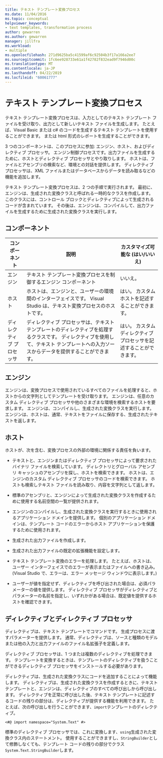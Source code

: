 ```yaml
---
title: テキスト テンプレート変換プロセス
ms.date: 11/04/2016
ms.topic: conceptual
helpviewer_keywords:
- text templates, transformation process
author: gewarren
ms.author: gewarren
manager: jillfra
ms.workload:
- multiple
ms.openlocfilehash: 271d9625ba5c41599af6c92504b3f17a166a2ee7
ms.sourcegitcommit: 1fc6ee928733e61a1f42782f832ead9f7946d00c
ms.translationtype: MT
ms.contentlocale: ja-JP
ms.lasthandoff: 04/22/2019
ms.locfileid: "60061777"
---
```

# <a name="the-text-template-transformation-process"></a>テキスト テンプレート変換プロセス
テキスト テンプレート変換プロセスは、入力としてのテキスト テンプレート ファイルを受け取り、出力として新しいテキスト ファイルを生成します。 たとえば、Visual Basic または c# のコードを生成するテキスト テンプレートを使用することができます。 または html 形式のレポートを生成することができます。

 3 つのコンポーネントは、このプロセスに参加: エンジン、ホスト、およびディレクティブ プロセッサ。 エンジン制御プロセスです。出力ファイルを生成するために、ホストとディレクティブ プロセッサとやり取りします。 ホストは、ファイルとアセンブリの検索など、環境との対話を提供します。 ディレクティブ プロセッサは、XML ファイルまたはデータベースからデータを読み取るなどの機能を追加します。

 テキスト テンプレート変換プロセスは、2 つの手順で実行されます。 最初に、エンジンは、生成された変換クラスと呼ばれる一時的なクラスを作成します。 このクラスには、コントロール ブロックとディレクティブによって生成されるコードが含まれています。 その後は、エンジンは、コンパイルして、出力ファイルを生成するために生成された変換クラスを実行します。

## <a name="components"></a>コンポーネント

|コンポーネント|説明|カスタマイズ可能な (はい/いいえ)|
|-|-|-|
|エンジン|テキスト テンプレート変換プロセスを制御するエンジン コンポーネント|いいえ。|
|ホスト|ホストは、エンジンと、ユーザーの環境間のインターフェイスです。 Visual Studio は、テキスト変換プロセスのホストです。|はい。 カスタム ホストを記述することができます。|
|ディレクティブ プロセッサ|ディレクティブ プロセッサは、テキスト テンプレートのディレクティブを処理するクラスです。 ディレクティブを使用して、テキスト テンプレートへの入力ソースからデータを提供することができます。|はい。 カスタム ディレクティブ プロセッサを記述することができます。|

## <a name="the-engine"></a>エンジン
 エンジンは、変換プロセスで使用されているすべてのファイルを処理すると、ホストからの文字列としてテンプレートを受け取ります。 エンジンは、任意のカスタム ディレクティブ プロセッサや他のさまざまな環境を検索するホストを要求します。 エンジンは、コンパイルし、生成された変換クラスを実行します。 エンジンは、ホストは、通常、テキストをファイルに保存する、生成されたテキストを返します。

## <a name="the-host"></a>ホスト
 ホストが、次を含む、変換プロセスの外部の環境に関係する責任を負います。

- テキストと、エンジンまたはディレクティブ プロセッサによって要求されたバイナリ ファイルを検索しています。 ディレクトリとグローバル アセンブリ キャッシュのアセンブリを探し、ホストを検索できます。 ホストは、エンジンのカスタム ディレクティブ プロセッサのコードを検索できます。 ホストも検索しテキスト ファイルを読み取り、内容を文字列として返します。

- 標準のアセンブリと、エンジンによって生成された変換クラスを作成するために使用する名前空間の一覧が提供されます。

- エンジンのコンパイルし、生成された変換クラスを実行するときに使用されるアプリケーション ドメインを提供します。 個別のアプリケーション ドメインは、テンプレート コードのエラーからホスト アプリケーションを保護するために使用されます。

- 生成された出力ファイルを作成します。

- 生成された出力ファイルの既定の拡張機能を設定します。

- テキスト テンプレート変換のエラーを処理します。 たとえば、ホストは、ユーザー インターフェイスでのエラーが表示またはファイルへの書き込み。 (Visual Studio で、エラーは、エラー メッセージ ウィンドウに表示します。)

- ユーザーが値を指定せず、ディレクティブを呼び出された場合は、必須パラメーターの値を提供します。 ディレクティブ プロセッサがディレクティブとパラメーターの名前を指定し、いずれかがある場合は、既定値を提供するホストを確認できます。

## <a name="directives-and-directive-processors"></a>ディレクティブとディレクティブ プロセッサ
 ディレクティブは、テキスト テンプレートでコマンドです。 生成プロセスに渡すパラメーターを提供します。 通常、ディレクティブは、ソースと種類のモデルまたは他の入力と出力ファイルのファイル名拡張子を定義します。

 ディレクティブ プロセッサは、1 つまたは複数のディレクティブを処理できます。 テンプレートを変換するときは、テンプレートのディレクティブを扱うことができるディレクティブ プロセッサをインストールする必要があります。

 ディレクティブは、生成された変換クラスにコードを追加することによって機能します。 ディレクティブは、生成された変換クラスを作成するときに、テキスト テンプレートと、エンジンは、ディレクティブのすべての呼び出しから呼び出します。 ディレクティブを正常に呼び出した後、テキスト テンプレートに記述するコードの残りの部分は、ディレクティブが提供する機能を利用できます。 たとえば、次の呼び出しを行うことができます、`import`テンプレートのディレクティブ。

 `<#@ import namespace="System.Text" #>`

 標準のディレクティブ プロセッサでは、これに変換します、`using`生成された変換クラス内のステートメント。 使用することができますし、`StringBuilder`として修飾しなくても、テンプレート コードの残りの部分でクラス`System.Text.StringBuilder`します。